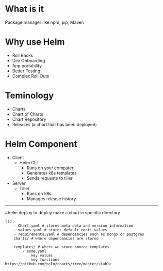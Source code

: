 # What is it
Package manager like npm, pip, Maven

# Why use Helm
* Roll Backs
* Dev Onboarding 
* App portability
* Better Testing
* Complex Roll Outs

# Teminology
* Charts
* Chart of Charts
* Chart Repository
* Releases (a chart that has been deployed)

# Helm Component
* Client
  * Helm CLI
    * Runs on your computer
    * Generates k8s templates
    * Sends requests to tiller
* Server
  * Tiller
    * Runs on k8s
    * Manages release history

---

#helm deploy
to deploy make a chart in specific directory
```file
tld
    - Chart.yaml # stores meta data and version information
    - values.yaml # stores default confi values
    - requirements.yaml # dependencies such as mongo or postgres
    charts/ # where dependancies are stored
            -
    templates/ # where we store source templates
        - some.yaml
            key values
            key functions
https://github.com/helm/charts/tree/master/stable


